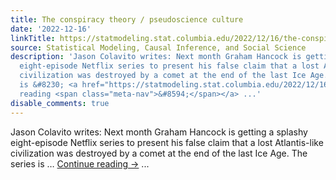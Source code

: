 ```yaml
---
title: The conspiracy theory / pseudoscience culture
date: '2022-12-16'
linkTitle: https://statmodeling.stat.columbia.edu/2022/12/16/the-conspiracy-theory-pseudoscience-culture/
source: Statistical Modeling, Causal Inference, and Social Science
description: 'Jason Colavito writes: Next month Graham Hancock is getting a splashy
  eight-episode Netflix series to present his false claim that a lost Atlantis-like
  civilization was destroyed by a comet at the end of the last Ice Age. The series
  is &#8230; <a href="https://statmodeling.stat.columbia.edu/2022/12/16/the-conspiracy-theory-pseudoscience-culture/">Continue
  reading <span class="meta-nav">&#8594;</span></a> ...'
disable_comments: true
---
```

Jason Colavito writes: Next month Graham Hancock is getting a splashy eight-episode Netflix series to present his false claim that a lost Atlantis-like civilization was destroyed by a comet at the end of the last Ice Age. The series is &#8230; <a href="https://statmodeling.stat.columbia.edu/2022/12/16/the-conspiracy-theory-pseudoscience-culture/">Continue reading <span class="meta-nav">&#8594;</span></a> ...
